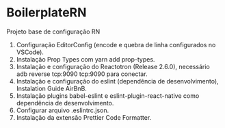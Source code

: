 # BoilerplateRN
Projeto base de configuração RN

1) Configuração EditorConfig (encode e quebra de linha configurados no VSCode).
2) Instalação Prop Types com yarn add prop-types.
3) Instalação e configuração do Reactotron (Release 2.6.0), necessário adb reverse tcp:9090 tcp:9090 para conectar.
4) Instalação e configuração do eslint (dependência de desenvolvimento), Instalation Guide AirBnB.
5) Instalação plugins babel-eslint e eslint-plugin-react-native como dependência de desenvolvimento.
6) Configurar arquivo .eslintrc.json.
7) Instalação da extensão Prettier Code Formatter.


